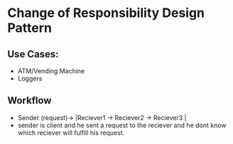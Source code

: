 # Change of Responsibility Design Pattern

## Use Cases:

- ATM/Vending Machine
- Loggers

## Workflow

- Sender (request)-> |Reciever1 -> Reciever2 -> Reciever3 |
- sender is client and he sent a request to the reciever and he dont know which reciever will fulfill his request.
